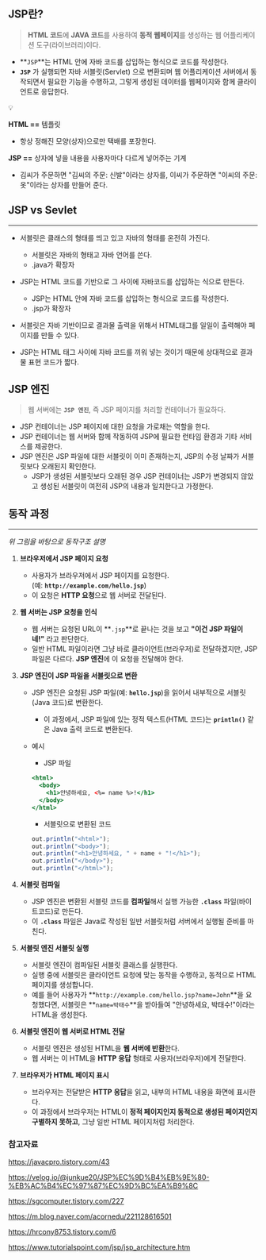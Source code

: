 ## JSP란?

> **HTML 코드**에 **JAVA 코드**를 사용하여 **동적 웹페이지**를 생성하는 웹 어플리케이션 도구(라이브러리)이다.
> 
- **`JSP`**는 HTML 안에 자바 코드를 삽입하는 형식으로 코드를 작성한다.
- **`JSP`** 가 실행되면 자바 서블릿(Servlet) 으로 변환되며 웹 어플리케이션 서버에서 동작되면서 필요한 기능을 수행하고, 그렇게 생성된 데이터를 웹페이지와 함께 클라이언트로 응답한다.

<aside>
💡

**HTML ==** 템플릿
- 항상 정해진 모양(상자)으로만 택배를 포장한다.

**JSP ==** 상자에 넣을 내용을 사용자마다 다르게 넣어주는 기계

- 김씨가 주문하면 "김씨의 주문: 신발"이라는 상자를, 이씨가 주문하면 "이씨의 주문: 옷"이라는 상자를 만들어 준다.

</aside>

## JSP vs Sevlet

---

- 서블릿은 클래스의 형태를 띄고 있고 자바의 형태를 온전히 가진다.
    - 서블릿은 자바의 형태고 자바 언어를 쓴다.
    - .java가 확장자
- JSP는 HTML 코드를 기반으로 그 사이에 자바코드를 삽입하는 식으로 만든다.
    - JSP는 HTML 안에 자바 코드를 삽입하는 형식으로 코드를 작성한다.
    - .jsp가 확장자

- 서블릿은 자바 기반이므로 결과물 출력을 위해서 HTML태그를 일일이 출력해야 페이지를 만들 수 있다.
- JSP는 HTML 태그 사이에 자바 코드를 끼워 넣는 것이기 때문에 상대적으로 결과물 표현 코드가 짧다.

## JSP 엔진

> 웹 서버에는 **`JSP 엔진`**, 즉 JSP 페이지를 처리할 컨테이너가 필요하다.
> 
- JSP 컨테이너는 JSP 페이지에 대한 요청을 가로채는 역할을 한다.
- JSP 컨테이너는 웹 서버와 함께 작동하여 JSP에 필요한 런타임 환경과 기타 서비스를 제공한다.
- JSP 엔진은 JSP 파일에 대한 서블릿이 이미 존재하는지, JSP의 수정 날짜가 서블릿보다 오래된지 확인한다.
    - JSP가 생성된 서블릿보다 오래된 경우 JSP 컨테이너는 JSP가 변경되지 않았고 생성된 서블릿이 여전히 JSP의 내용과 일치한다고 가정한다.

## 동작 과정

---

*위 그림을 바탕으로 동작구조 설명*

1. **브라우저에서 JSP 페이지 요청**
    - 사용자가 브라우저에서 JSP 페이지를 요청한다. (예: **`http://example.com/hello.jsp`**)
    - 이 요청은 **HTTP 요청**으로 웹 서버로 전달된다.

1. **웹 서버는 JSP 요청을 인식**
    - 웹 서버는 요청된 URL이 **`.jsp`**로 끝나는 것을 보고 **"이건 JSP 파일이네!"** 라고 판단한다.
    - 일반 HTML 파일이라면 그냥 바로 클라이언트(브라우저)로 전달하겠지만, JSP 파일은 다르다. **JSP 엔진**에 이 요청을 전달해야 한다.

1. **JSP 엔진이 JSP 파일을 서블릿으로 변환**
    - JSP 엔진은 요청된 JSP 파일(예: **`hello.jsp`**)을 읽어서 내부적으로 서블릿(Java 코드)로 변환한다.
        - 이 과정에서, JSP 파일에 있는 정적 텍스트(HTML 코드)는 **`println()`** 같은 Java 출력 코드로 변환된다.
    - 예시
        - JSP 파일
        
        ```jsx
        <html>
          <body>
            <h1>안녕하세요, <%= name %>!</h1>
          </body>
        </html>
        ```
        
        - 서블릿으로 변환된 코드
        
        ```jsx
        out.println("<html>");
        out.println("<body>");
        out.println("<h1>안녕하세요, " + name + "!</h1>");
        out.println("</body>");
        out.println("</html>");
        ```
        

1. **서블릿 컴파일**
    - JSP 엔진은 변환된 서블릿 코드를 **컴파일**해서 실행 가능한 **`.class`** 파일(바이트코드)로 만든다.
    - 이 **`.class`** 파일은 Java로 작성된 일반 서블릿처럼 서버에서 실행될 준비를 마친다.

1. **서블릿 엔진 서블릿 실행**
    - 서블릿 엔진이 컴파일된 서블릿 클래스를 실행한다.
    - 실행 중에 서블릿은 클라이언트 요청에 맞는 동작을 수행하고, 동적으로 HTML 페이지를 생성합니다.
    - 예를 들어 사용자가 **`http://example.com/hello.jsp?name=John`**을 요청했다면, 서블릿은 **`name=박태수`**을 받아들여 "안녕하세요, 박태수!"이라는 HTML을 생성한다.

1. **서블릿 엔진이 웹 서버로 HTML 전달**
    - 서블릿 엔진은 생성된 HTML을 **웹 서버에 반환**한다.
    - 웹 서버는 이 HTML을 **HTTP 응답** 형태로 사용자(브라우저)에게 전달한다.

1. **브라우저가 HTML 페이지 표시**
    - 브라우저는 전달받은 **HTTP 응답**을 읽고, 내부의 HTML 내용을 화면에 표시한다.
    - 이 과정에서 브라우저는 HTML이 **정적 페이지인지 동적으로 생성된 페이지인지 구별하지 못하고**, 그냥 일반 HTML 페이지처럼 처리한다.

### 참고자료

https://javacpro.tistory.com/43

https://velog.io/@junkue20/JSP%EC%9D%B4%EB%9E%80-%EB%AC%B4%EC%97%87%EC%9D%BC%EA%B9%8C

https://sgcomputer.tistory.com/227

https://m.blog.naver.com/acornedu/221128616501

https://hrcony8753.tistory.com/6

https://www.tutorialspoint.com/jsp/jsp_architecture.htm
